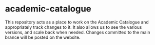# academic-catalogue

This repository acts as a place to work on the Academic Catalogue and appropriately track changes to it. It also allows us to see the various versions, and scale back when needed.
Changes committed to the main brance will be posted on the website.

